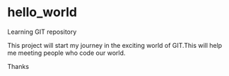 # hello_world
Learning GIT repository

This project will start my journey in the exciting world of GIT.This will help me meeting people who code our world.

Thanks 
